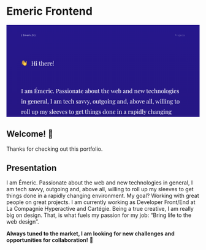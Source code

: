 # Emeric Frontend 

![Design preview for the Intro component with sign up form coding challenge](./images/screenshot.png)

## Welcome! 👋

Thanks for checking out this portfolio.

## Presentation

I am Émeric. Passionate about the web and new technologies in general, I am tech savvy, outgoing and, above all, willing to roll up my sleeves to get things done in a rapidly changing environment. My goal? Working with great people on great projects. I am currently working as Developer Front/End at La Compagnie Hyperactive and  Cartégie. Being a true creative, I am really big on design. That, is what fuels my passion for my job: “Bring life to the web design”.

**Always tuned to the market, I am looking for new challenges and opportunities for collaboration!** 🚀 
